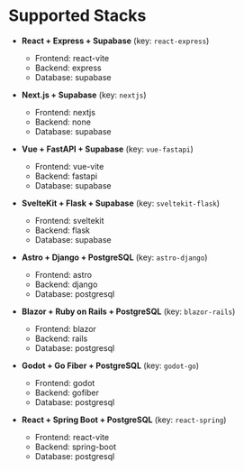 # Supported Stacks

- **React + Express + Supabase** (key: `react-express`)
  - Frontend: react-vite
  - Backend: express
  - Database: supabase

- **Next.js + Supabase** (key: `nextjs`)
  - Frontend: nextjs
  - Backend: none
  - Database: supabase

- **Vue + FastAPI + Supabase** (key: `vue-fastapi`)
  - Frontend: vue-vite
  - Backend: fastapi
  - Database: supabase

- **SvelteKit + Flask + Supabase** (key: `sveltekit-flask`)
  - Frontend: sveltekit
  - Backend: flask
  - Database: supabase

- **Astro + Django + PostgreSQL** (key: `astro-django`)
  - Frontend: astro
  - Backend: django
  - Database: postgresql

- **Blazor + Ruby on Rails + PostgreSQL** (key: `blazor-rails`)
  - Frontend: blazor
  - Backend: rails
  - Database: postgresql

- **Godot + Go Fiber + PostgreSQL** (key: `godot-go`)
  - Frontend: godot
  - Backend: gofiber
  - Database: postgresql

- **React + Spring Boot + PostgreSQL** (key: `react-spring`)
  - Frontend: react-vite
  - Backend: spring-boot
  - Database: postgresql
